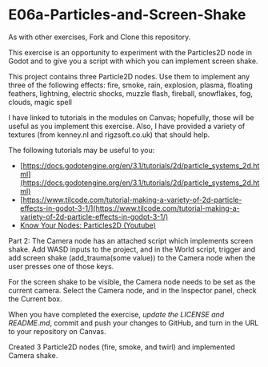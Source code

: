 # E06a-Particles-and-Screen-Shake

As with other exercises, Fork and Clone this repository.

This exercise is an opportunity to experiment with the Particles2D node in Godot and to give you a script with which you can implement screen shake.

This project contains three Particle2D nodes. Use them to implement any three of the following effects:  fire, smoke, rain, explosion, plasma, floating feathers, lightning, electric shocks, muzzle flash, fireball, snowflakes, fog, clouds, magic spell

I have linked to tutorials in the modules on Canvas; hopefully, those will be useful as you implement this exercise. Also, I have provided a variety of textures (from kenney.nl and rigzsoft.co.uk) that should help.

The following tutorials may be useful to you:
 - [https://docs.godotengine.org/en/3.1/tutorials/2d/particle_systems_2d.html](https://docs.godotengine.org/en/3.1/tutorials/2d/particle_systems_2d.html)
 - [https://www.tilcode.com/tutorial-making-a-variety-of-2d-particle-effects-in-godot-3-1/](https://www.tilcode.com/tutorial-making-a-variety-of-2d-particle-effects-in-godot-3-1/)
 - [Know Your Nodes: Particles2D (Youtube)](https://www.youtube.com/watch?v=awBfTnmgn7k)

Part 2: The Camera node has an attached script which implements screen shake. Add WASD inputs to the project, and in the World script, trigger and add screen shake (add_trauma(some value)) to the Camera node when the user presses one of those keys.

For the screen shake to be visible, the Camera node needs to be set as the current camera. Select the Camera node, and in the Inspector panel, check the Current box.

When you have completed the exercise, *update the LICENSE and README.md*, commit and push your changes to GitHub, and turn in the URL to your repository on Canvas.

Created 3 Particle2D nodes (fire, smoke, and twirl) and implemented Camera shake.